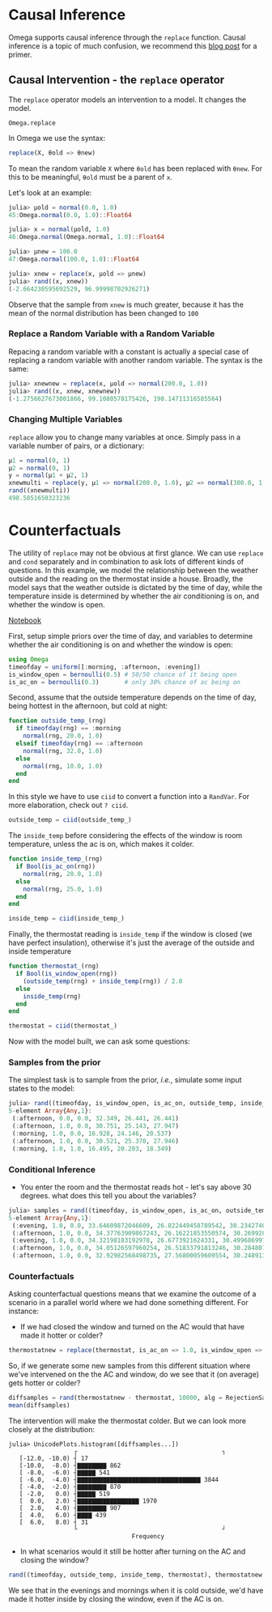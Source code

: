 # Causal Inference

Omega supports causal inference through the `replace` function.  Causal inference is a topic of much confusion, we recommend this [blog post](https://www.inference.vc/untitled/) for a primer.

## Causal Intervention - the `replace` operator

The `replace` operator models an intervention to a model.
It changes the model.

```@docs
Omega.replace
```

In Omega we use the syntax:

```julia
replace(X, θold => θnew)
```
To mean the random variable `X` where `θold` has been replaced with `θnew`.  For this to be meaningful, `θold` must be a parent of `x`.

Let's look at an example:

```julia
julia> μold = normal(0.0, 1.0)
45:Omega.normal(0.0, 1.0)::Float64

julia> x = normal(μold, 1.0)
46:Omega.normal(Omega.normal, 1.0)::Float64

julia> μnew = 100.0
47:Omega.normal(100.0, 1.0)::Float64

julia> xnew = replace(x, μold => μnew)
julia> rand((x, xnew))
(-2.664230595692529, 96.99998702926271)
```

Observe that the sample from `xnew` is much greater, because it has the mean of the normal distribution has been changed to `100`

### Replace a Random Variable with a Random Variable
Repacing a random variable with a constant is actually a special case of replacing a random variable with another random variable.  The syntax is the same:

```julia
julia> xnewnew = replace(x, μold => normal(200.0, 1.0))
julia> rand((x, xnew, xnewnew))
(-1.2756627673001866, 99.1080578175426, 198.14711316585564)
```

### Changing Multiple Variables

`replace` allow you to change many variables at once. Simply pass in a variable number of pairs, or a dictionary:

```julia
μ1 = normal(0, 1)
μ2 = normal(0, 1)
y = normal(μ1 + μ2, 1)
xnewmulti = replace(y, μ1 => normal(200.0, 1.0), μ2 => normal(300.0, 1.0))
rand((xnewmulti))
498.5851650323236
```

# Counterfactuals

The utility of `replace` may not be obvious at first glance.
We can use `replace` and `cond` separately and in combination to ask lots of different kinds of questions.
In this example, we model the relationship between the weather outside and the reading on the thermostat inside a house.
Broadly, the model says that the weather outside is dictated by the time of day, while the temperature inside is determined by whether the air conditioning is on, and whether the window is open.

[Notebook](https://github.com/zenna/OmegaModels.jl/blob/master/models/Thermometer/Thermometer.ipynb)

First, setup simple priors over the time of day, and variables to determine whether the air conditioning is on and whether the window is open:

```julia
using Omega
timeofday = uniform([:morning, :afternoon, :evening])
is_window_open = bernoulli(0.5) # 50/50 chance of it being open
is_ac_on = bernoulli(0.3)       # only 30% chance of ac being on
```

Second, assume that the outside temperature depends on the time of day, being hottest in the afternoon, but cold at night:

```julia
function outside_temp_(rng)
  if timeofday(rng) == :morning
    normal(rng, 20.0, 1.0)
  elseif timeofday(rng) == :afternoon
    normal(rng, 32.0, 1.0)
  else
    normal(rng, 10.0, 1.0)
  end
end
```

In this style we have to use  `ciid` to convert a function into a `RandVar`. For more elaboration, check out `? ciid`.

```julia
outside_temp = ciid(outside_temp_)
```

The `inside_temp` before considering the effects of the window is room temperature, unless the ac is on, which makes it colder.

```julia
function inside_temp_(rng)
  if Bool(is_ac_on(rng))
    normal(rng, 20.0, 1.0)
  else
    normal(rng, 25.0, 1.0)
  end
end

inside_temp = ciid(inside_temp_)
```

Finally, the thermostat reading is `inside_temp` if the window is closed (we have perfect insulation), otherwise it's just the average of the outside and inside temperature

```julia
function thermostat_(rng)
  if Bool(is_window_open(rng))
    (outside_temp(rng) + inside_temp(rng)) / 2.0
  else
    inside_temp(rng)
  end
end

thermostat = ciid(thermostat_)
```

Now with the model built, we can ask some questions:

### Samples from the prior
The simplest task is to sample from the prior, _i.e._, simulate some input states to the model:

```julia
julia> rand((timeofday, is_window_open, is_ac_on, outside_temp, inside_temp, thermostat), 5, alg = RejectionSample)
5-element Array{Any,1}:
 (:afternoon, 0.0, 0.0, 32.349, 26.441, 26.441)   
 (:afternoon, 1.0, 0.0, 30.751, 25.143, 27.947)
 (:morning, 1.0, 0.0, 16.928, 24.146, 20.537)     
 (:afternoon, 1.0, 0.0, 30.521, 25.370, 27.946)
 (:morning, 1.0, 1.0, 16.495, 20.203, 18.349) 
```

### Conditional Inference
- You enter the room and the thermostat reads hot - let's say above 30 degrees. what does this tell you about the variables?

```julia
julia> samples = rand((timeofday, is_window_open, is_ac_on, outside_temp, inside_temp, thermostat), thermostat > 30.0, 5, alg = RejectionSample)
5-element Array{Any,1}:
 (:evening, 1.0, 0.0, 33.64609872046609, 26.822449458789542, 30.234274089627817) 
 (:afternoon, 1.0, 0.0, 34.37763909867243, 26.16221853550574, 30.269928817089088)
 (:evening, 1.0, 0.0, 34.32198183192978, 26.6773921624331, 30.499686997181442)   
 (:afternoon, 1.0, 0.0, 34.05126597960254, 26.51833791813246, 30.2848019488675)  
 (:afternoon, 1.0, 0.0, 32.92982568498735, 27.56800059609554, 30.248913140541447)
```

### Counterfactuals
Asking counterfactual questions means that we examine the outcome of a scenario in a parallel world where we had done something different. For instance:

- If we had closed the window and turned on the AC would that have made it hotter or colder?

```julia
thermostatnew = replace(thermostat, is_ac_on => 1.0, is_window_open => 0.0)
```

So, if we generate some new samples from this different situation where we've intervened on the the AC and window, do we see that it (on average) gets hotter or colder?

```julia
diffsamples = rand(thermostatnew - thermostat, 10000, alg = RejectionSample)
mean(diffsamples)
```

The intervention will make the thermostat colder.  But we can look more closely at the distribution:

```
julia> UnicodePlots.histogram([diffsamples...])
                  ┌                                        ┐ 
   [-12.0, -10.0) ┤ 17                                       
   [-10.0,  -8.0) ┤▇▇▇▇▇▇▇▇ 862                              
   [ -8.0,  -6.0) ┤▇▇▇▇▇ 541                                 
   [ -6.0,  -4.0) ┤▇▇▇▇▇▇▇▇▇▇▇▇▇▇▇▇▇▇▇▇▇▇▇▇▇▇▇▇▇▇▇▇▇▇ 3844   
   [ -4.0,  -2.0) ┤▇▇▇▇▇▇▇▇ 870                              
   [ -2.0,   0.0) ┤▇▇▇▇▇ 519                                 
   [  0.0,   2.0) ┤▇▇▇▇▇▇▇▇▇▇▇▇▇▇▇▇▇ 1970                    
   [  2.0,   4.0) ┤▇▇▇▇▇▇▇▇ 907                              
   [  4.0,   6.0) ┤▇▇▇▇ 439                                  
   [  6.0,   8.0) ┤ 31                                       
                  └                                        ┘ 
                                  Frequency
```

- In what scenarios would it still be hotter after turning on the AC and closing the window?

```julia
rand((timeofday, outside_temp, inside_temp, thermostat), thermostatnew - thermostat > 0.0, 10, alg = RejectionSample)
```

We see that in the evenings and mornings when it is cold outside, we'd have made it hotter inside by closing the window, even if the AC is on.